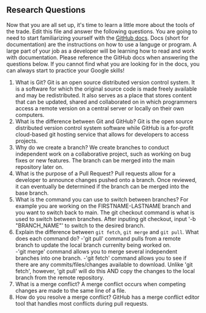 ## Research Questions 

Now that you are all set up, it's time to learn a little more about the tools of the trade. Edit this file and answer the following questions. You are going to need to start familiarizing yourself with the [GitHub docs](https://docs.github.com/en). Docs (short for documentation) are the instructions on how to use a languge or program. A large part of your job as a developer will be learning how to read and work with documentation. Please reference the GitHub docs when answering the questions below. If you cannot find what you are looking for in the docs, you can always start to practice your Google skills!

1. What is Git? Git is an open source distributed version control system.  It is a software for which the original source code is made freely available and may be redistributed. It also serves as a place that stores content that can be updated, shared and collaborated on in which programmers access a remote version on a central server or locally on their own computers. 
2. What is the difference between Git and GitHub? Git is the open source distributed version control system software while GitHub is a for-profit cloud-based git hosting service that allows for developers to access projects. 
3. Why do we create a branch? We create branches to conduct independent work on a collaborative project, such as working on bug fixes or new features.  The branch can be merged into the main repository later on. 
4. What is the purpose of a Pull Request? Pull requests allow for a developer to announce changes pushed onto a branch.  Once reviewed, it can eventually be determined if the branch can be merged into the base branch. 
5. What is the command you can use to switch between branches? For example you are working on the FIRSTNAME-LASTNAME branch and you want to switch back to main. The git checkout command is what is used to switch between branches.  After inputing git checkout, input '-b "BRANCH_NAME"' to switch to the desired branch.
6. Explain the difference between `git fetch`, `git merge` and `git pull`. What does each command do?
-'git pull' command pulls from a remote branch to update the local branch currenlty being worked on.  
-'git merge' command allows you to merge several independent branches into one branch. 
-'git fetch' command allows you to see if there are any commits/files/changes available to download. Unlike 'git fetch', however, 'git pull' will do this AND copy the changes to the local branch from the remote repository.  
7. What is a merge conflict? A merge conflict occurs when competing changes are made to the same line of a file. 
8. How do you resolve a merge conflict? GitHub has a merge conflict editor tool that handles most conflicts during pull requests.  
